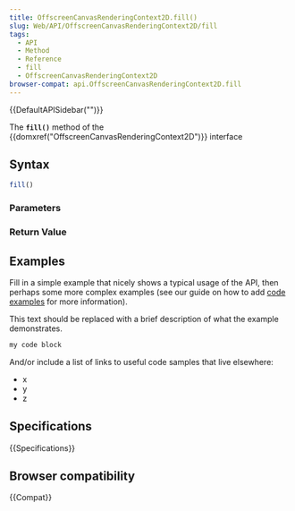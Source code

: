 ```yaml
---
title: OffscreenCanvasRenderingContext2D.fill()
slug: Web/API/OffscreenCanvasRenderingContext2D/fill
tags:
  - API
  - Method
  - Reference
  - fill
  - OffscreenCanvasRenderingContext2D
browser-compat: api.OffscreenCanvasRenderingContext2D.fill
---
```

{{DefaultAPISidebar("")}}

The **`fill()`** method of the {{domxref("OffscreenCanvasRenderingContext2D")}} interface 

## Syntax

```js
fill()
```

### Parameters



### Return Value



## Examples

Fill in a simple example that nicely shows a typical usage of the API, then perhaps some more complex examples (see our guide on how to add [code examples](/en-US/docs/MDN/Contribute/Structures/Code_examples) for more information).

This text should be replaced with a brief description of what the example demonstrates.

```js
my code block
```

And/or include a list of links to useful code samples that live elsewhere:

*   x
*   y
*   z

## Specifications

{{Specifications}}

## Browser compatibility

{{Compat}}

